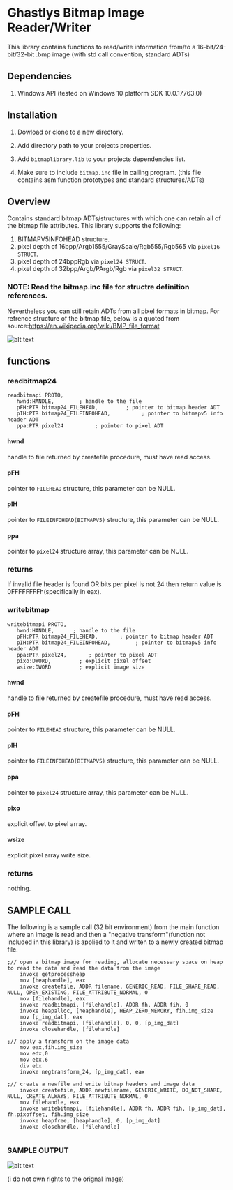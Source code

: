 # Ghastlys Bitmap Image Reader/Writer
This library contains functions to read/write information from/to a 16-bit/24-bit/32-bit .bmp image (with std call convention, standard ADTs)

## Dependencies
  1. Windows API
    (tested on Windows 10 platform SDK 10.0.17763.0)

## Installation
  1. Dowload or clone to a new directory.
  
  2. Add directory path to your projects properties.
  
  3. Add `bitmaplibrary.lib` to your projects dependencies list.
  
  4. Make sure to include `bitmap.inc` file in calling program. (this file contains asm function prototypes and standard structures/ADTs)

## Overview
  Contains standard bitmap ADTs/structures with which one can retain all of the bitmap file attributes. This library supports the following:
  1. BITMAPV5INFOHEAD structure.
  2. pixel depth of 16bpp/Argb1555/GrayScale/Rgb555/Rgb565 via `pixel16 STRUCT`.
  3. pixel depth of 24bppRgb via `pixel24 STRUCT`.
  4. pixel depth of 32bpp/Argb/PArgb/Rgb via `pixel32 STRUCT`.
  ### NOTE: Read the bitmap.inc file for structre definition references.
  
  Nevertheless you can still retain ADTs from all pixel formats in bitmap. For refrence structure of the bitmap file, below is a quoted from source:https://en.wikipedia.org/wiki/BMP_file_format
  
  ![alt text](https://upload.wikimedia.org/wikipedia/commons/c/c4/BMPfileFormat.png)
  
## functions

### readbitmap24
  ```
  readbitmapi PROTO, 
     hwnd:HANDLE,        ; handle to the file 
     pFH:PTR bitmap24_FILEHEAD,         ; pointer to bitmap header ADT  
     pIH:PTR bitmap24_FILEINFOHEAD,          ; pointer to bitmapv5 info header ADT 
     ppa:PTR pixel24          ; pointer to pixel ADT
  ```
     
   #### hwnd
handle to file returned by createfile procedure, must have read access.
   
   #### pFH
pointer to `FILEHEAD` structure, this parameter can be NULL.
    
   #### pIH
pointer to `FILEINFOHEAD(BITMAPV5)` structure, this parameter can be NULL.
    
   #### ppa
pointer to `pixel24` structure array, this parameter can be NULL.

   ### returns
If invalid file header is found OR bits per pixel is not 24 then return value is 0FFFFFFFFh(specifically in eax).
    
### writebitmap
  ```
  writebitmapi PROTO, 
     hwnd:HANDLE,      ; handle to the file 
     pFH:PTR bitmap24_FILEHEAD,       ; pointer to bitmap header ADT 
     pIH:PTR bitmap24_FILEINFOHEAD,        ; pointer to bitmapv5 info header ADT         
     ppa:PTR pixel24,       ; pointer to pixel ADT        
     pixo:DWORD,         ; explicit pixel offset 
     wsize:DWORD         ; explicit image size
  ```
     
   #### hwnd
handle to file returned by createfile procedure, must have read access.
   
   #### pFH
pointer to `FILEHEAD` structure, this parameter can be NULL.
    
   #### pIH
pointer to `FILEINFOHEAD(BITMAPV5)` structure, this parameter can be NULL.
    
   #### ppa
pointer to `pixel24` structure array, this parameter can be NULL.
    
   #### pixo
explicit offset to pixel array.
    
   #### wsize
explicit pixel array write size.

   ### returns
nothing.

## SAMPLE CALL
The following is a sample call (32 bit environment) from the main function where an image is read and then a "negative transform"(function not included in this library) is applied to it and writen to a newly created bitmap file.  
```
;// open a bitmap image for reading, allocate necessary space on heap to read the data and read the data from the image
	invoke getprocessheap
	mov [heaphandle], eax
	invoke createfile, ADDR filename, GENERIC_READ, FILE_SHARE_READ, NULL, OPEN_EXISTING, FILE_ATTRIBUTE_NORMAL, 0
	mov [filehandle], eax
	invoke readbitmapi, [filehandle], ADDR fh, ADDR fih, 0
	invoke heapalloc, [heaphandle], HEAP_ZERO_MEMORY, fih.img_size
	mov [p_img_dat], eax
	invoke readbitmapi, [filehandle], 0, 0, [p_img_dat]
	invoke closehandle, [filehandle]

;// apply a transform on the image data
	mov eax,fih.img_size
	mov edx,0
	mov ebx,6
	div ebx
	invoke negtransform_24, [p_img_dat], eax
	
;// create a newfile and write bitmap headers and image data
	invoke createfile, ADDR newfilename, GENERIC_WRITE, DO_NOT_SHARE, NULL, CREATE_ALWAYS, FILE_ATTRIBUTE_NORMAL, 0
	mov filehandle, eax
	invoke writebitmapi, [filehandle], ADDR fh, ADDR fih, [p_img_dat], fh.pixoffset, fih.img_size
	invoke heapfree, [heaphandle], 0, [p_img_dat]
	invoke closehandle, [filehandle]
  
```
### SAMPLE OUTPUT

  ![alt text](https://i.imgur.com/NCK14wN.png)
  
  (i do not own rights to the orignal image)
